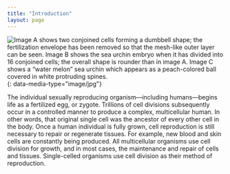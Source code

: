 ```yaml
---
title: "Introduction"
layout: page
---
```



<?cnx.eoc class="summary" title="Sections Summary"?>

<?cnx.eoc class="art-exercise" title="Art Connections"?>

<?cnx.eoc class="multiple-choice" title="Multiple Choice"?>

<?cnx.eoc class="free-response" title="Free Response"?>

 ![Image A shows two conjoined cells forming a dumbbell shape; the fertilization envelope has been removed so that the mesh-like outer layer can be seen. Image B shows the sea urchin embryo when it has divided into 16 conjoined cells; the overall shape is rounder than in image A. Image C shows a &#x201C;water melon&#x201D; sea urchin which appears as a peach-colored ball covered in white protruding spines.](../resources/Figure_06_00_01abc.jpg "A sea urchin begins life as a single cell that (a) divides to form two cells, visible by scanning electron microscopy. After four rounds of cell division, (b) there are 16 cells, as seen in this SEM image. After many rounds of cell division, the individual develops into a complex, multicellular organism, as seen in this (c) mature sea urchin. (credit a: modification of work by Evelyn Spiegel, Louisa Howard; credit b: modification of work by Evelyn Spiegel, Louisa Howard; credit c: modification of work by Marco Busdraghi; scale-bar data from Matt Russell)"){: data-media-type="image/jpg"}

The individual sexually reproducing organism—including humans—begins life as a fertilized egg, or zygote. Trillions of cell divisions subsequently occur in a controlled manner to produce a complex, multicellular human. In other words, that original single cell was the ancestor of every other cell in the body. Once a human individual is fully grown, cell reproduction is still necessary to repair or regenerate tissues. For example, new blood and skin cells are constantly being produced. All multicellular organisms use cell division for growth, and in most cases, the maintenance and repair of cells and tissues. Single-celled organisms use cell division as their method of reproduction.

